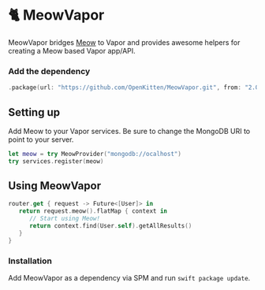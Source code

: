 # 🐈 MeowVapor

MeowVapor bridges [Meow](https://github.com/openkitten/meow) to Vapor and provides awesome helpers for creating a Meow based Vapor app/API.

### Add the dependency

```swift
.package(url: "https://github.com/OpenKitten/MeowVapor.git", from: "2.0.0")
```

## Setting up

Add Meow to your Vapor services. Be sure to change the MongoDB URI to point to your server.

```swift
let meow = try MeowProvider("mongodb://ocalhost")
try services.register(meow)
```

## Using MeowVapor

```swift
router.get { request -> Future<[User]> in
   return request.meow().flatMap { context in
      // Start using Meow!
      return context.find(User.self).getAllResults()
   }
}
```

### Installation

Add MeowVapor as a dependency via SPM and run `swift package update`.
